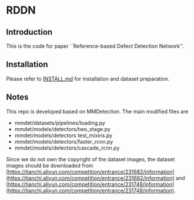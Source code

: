 # RDDN

## Introduction

This is the code for paper ``Reference-based Defect Detection Network''. 

## Installation

Please refer to [INSTALL.md](docs/INSTALL.md) for installation and dataset preparation.

## Notes

This repo is developed based on MMDetection. The main modified files are

* mmdet/datasets/pipelines/loading.py
* mmdet/models/detectors/two_stage.py
* mmdet/models/detectors test_mixins.py
* mmdet/models/detectors/faster_rcnn.py
* mmdet/models/detectors/cascade_rcnn.py

Since we do not own the copyright of the dataset images, the dataset images should be downloaded from [https://tianchi.aliyun.com/competition/entrance/231682/information](https://tianchi.aliyun.com/competition/entrance/231682/information) and [https://tianchi.aliyun.com/competition/entrance/231748/information](https://tianchi.aliyun.com/competition/entrance/231748/information). 
